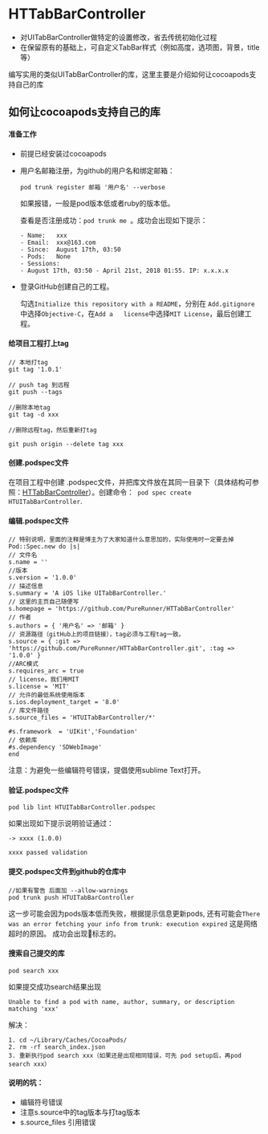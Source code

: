 # HTTabBarController
* 对UITabBarController做特定的设置修改，省去传统初始化过程
* 在保留原有的基础上，可自定义TabBar样式（例如高度，选项图，背景，title等）

编写实用的类似UITabBarController的库，这里主要是介绍如何让cocoapods支持自己的库
## 如何让cocoapods支持自己的库
#### 准备工作
* 前提已经安装过cocoapods
* 用户名邮箱注册，为github的用户名和绑定邮箱：

	```
	pod trunk register 邮箱 '用户名' --verbose 
	```
	如果报错，一般是pod版本低或者ruby的版本低。
	
	查看是否注册成功：``` pod trunk me  ```。成功会出现如下提示：
	
	```
	- Name:   xxx
	- Email:  xxx@163.com
	- Since:  August 17th, 03:50
	- Pods:   None
	- Sessions:
	- August 17th, 03:50 - April 21st, 2018 01:55. IP: x.x.x.x
	```
* 登录GitHub创建自己的工程。

	勾选```Initialize this repository with a README```，分别在	```Add.gitignore```中选择```Objective-C```，在```Add a 	license```中选择```MIT License```，最后创建工程。
#### 给项目工程打上tag

```
// 本地打tag
git tag '1.0.1'

// push tag 到远程
git push --tags

//删除本地tag
git tag -d xxx    

//删除远程tag，然后重新打tag

git push origin --delete tag xxx  
```

	
#### 创建.podspec文件

在项目工程中创建 .podspec文件，并把库文件放在其同一目录下（具体结构可参照：[HTTabBarController](https://github.com/PureRunner/HTTabBarController.git)）。创建命令：``` pod spec create HTUITabBarController```.


#### 编辑.podspec文件

```
// 特别说明，里面的注释是博主为了大家知道什么意思加的，实际使用时一定要去掉
Pod::Spec.new do |s|
// 文件名
s.name = ''
//版本
s.version = '1.0.0'
// 描述信息
s.summary = 'A iOS like UITabBarController.'
// 这里的主页自己随便写
s.homepage = 'https://github.com/PureRunner/HTTabBarController' 
// 作者
s.authors = { '用户名' => '邮箱' }
// 资源路径（gitHub上的项目链接），tag必须与工程tag一致。
s.source = { :git => 'https://github.com/PureRunner/HTTabBarController.git', :tag => '1.0.0' }
//ARC模式
s.requires_arc = true
// license，我们用MIT
s.license = 'MIT'
// 允许的最低系统使用版本
s.ios.deployment_target = '8.0'
// 库文件路径
s.source_files = 'HTUITabBarController/*'

#s.framework  = 'UIKit','Foundation'
// 依赖库
#s.dependency 'SDWebImage'
end

```

注意：为避免一些编辑符号错误，提倡使用sublime Text打开。

#### 验证.podspec文件
```
pod lib lint HTUITabBarController.podspec
```
如果出现如下提示说明验证通过：

```
-> xxxx (1.0.0)

xxxx passed validation
```

#### 提交.podspec文件到github的仓库中

```
//如果有警告 后面加 --allow-warnings
pod trunk push HTUITabBarController 
```
这一步可能会因为pods版本低而失败，根据提示信息更新pods, 还有可能会```There was an error fetching your info from trunk: execution expired``` 这是网络超时的原因。
成功会出现🎉标志的。


#### 搜索自己提交的库

```
pod search xxx

```
如果提交成功search结果出现
```
Unable to find a pod with name, author, summary, or description matching 'xxx'
```
解决：

```
1. cd ~/Library/Caches/CocoaPods/
2. rm -rf search_index.json
3. 重新执行pod search xxx（如果还是出现相同错误，可先 pod setup后，再pod search xxx）

```

#### 说明的坑：
* 编辑符号错误
* 注意s.source中的tag版本与打tag版本
* s.source_files 引用错误





















